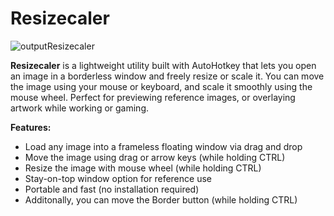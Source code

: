 # Resizecaler 
![outputResizecaler](https://github.com/user-attachments/assets/7cc38f59-2781-451b-b988-a6f18e95b345)

**Resizecaler** is a lightweight utility built with AutoHotkey that lets you open an image in a borderless window and freely resize or scale it. You can move the image using your mouse or keyboard, and scale it smoothly using the mouse wheel. Perfect for previewing reference images, or overlaying artwork while working or gaming.

 **Features:**

- Load any image into a frameless floating window via drag and drop
- Move the image using drag or arrow keys (while holding CTRL)
- Resize the image with mouse wheel (while holding CTRL)
- Stay-on-top window option for reference use
- Portable and fast (no installation required)
- Additonally, you can move the Border button (while holding CTRL)
